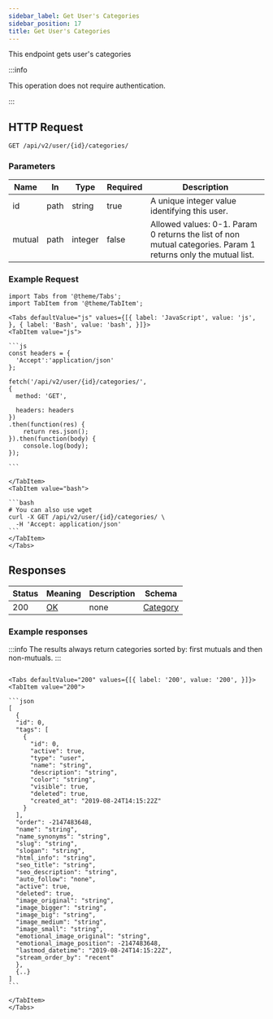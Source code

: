 ```yaml
---
sidebar_label: Get User's Categories
sidebar_position: 17
title: Get User's Categories
---
```


This endpoint gets user's categories

:::info

This operation does not require authentication.

:::

## HTTP Request

`GET /api/v2/user/{id}/categories/`

### Parameters

|Name|In|Type|Required|Description|
|---|---|---|---|---|
|id|path|string|true|A unique integer value identifying this user.|
|mutual|path|integer|false|Allowed values: 0-1. Param 0 returns the list of non mutual categories. Param 1 returns only the mutual list.|

### Example Request

````mdx-code-block
import Tabs from '@theme/Tabs';
import TabItem from '@theme/TabItem';

<Tabs defaultValue="js" values={[{ label: 'JavaScript', value: 'js', }, { label: 'Bash', value: 'bash', }]}>
<TabItem value="js">

```js
const headers = {
  'Accept':'application/json'
};

fetch('/api/v2/user/{id}/categories/',
{
  method: 'GET',

  headers: headers
})
.then(function(res) {
    return res.json();
}).then(function(body) {
    console.log(body);
});

```

</TabItem>
<TabItem value="bash">

```bash
# You can also use wget
curl -X GET /api/v2/user/{id}/categories/ \
  -H 'Accept: application/json'
```
</TabItem>
</Tabs>
````

## Responses

|Status|Meaning|Description|Schema|
|---|---|---|---|
|200|[OK](https://tools.ietf.org/html/rfc7231#section-6.3.1)|none|[Category](../schemas/category)|

### Example responses

:::info
The results always return categories sorted by: first mutuals and then non-mutuals.
:::

````mdx-code-block

<Tabs defaultValue="200" values={[{ label: '200', value: '200', }]}>
<TabItem value="200">

```json
[
  {
  "id": 0,
  "tags": [
    {
      "id": 0,
      "active": true,
      "type": "user",
      "name": "string",
      "description": "string",
      "color": "string",
      "visible": true,
      "deleted": true,
      "created_at": "2019-08-24T14:15:22Z"
    }
  ],
  "order": -2147483648,
  "name": "string",
  "name_synonyms": "string",
  "slug": "string",
  "slogan": "string",
  "html_info": "string",
  "seo_title": "string",
  "seo_description": "string",
  "auto_follow": "none",
  "active": true,
  "deleted": true,
  "image_original": "string",
  "image_bigger": "string",
  "image_big": "string",
  "image_medium": "string",
  "image_small": "string",
  "emotional_image_original": "string",
  "emotional_image_position": -2147483648,
  "lastmod_datetime": "2019-08-24T14:15:22Z",
  "stream_order_by": "recent"
  },
  {..}
]
```

</TabItem>
</Tabs>
````




